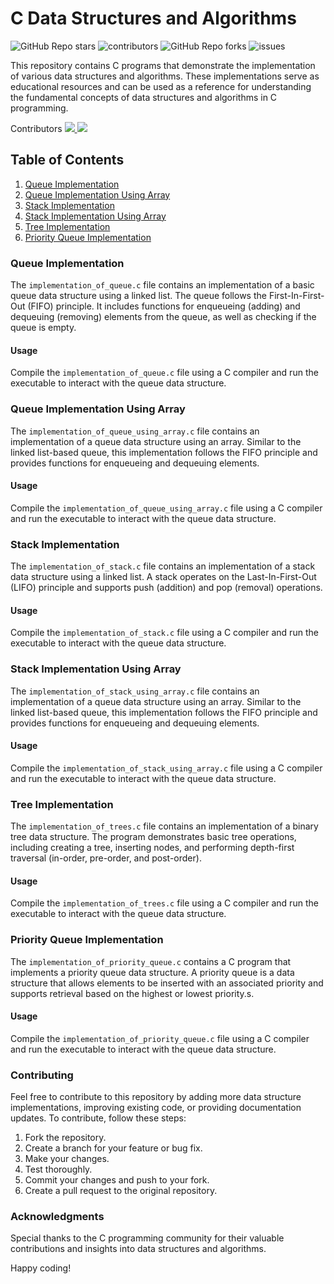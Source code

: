 <h1>C Data Structures and Algorithms</h1>
<div style="display:"flex";>
<img alt="GitHub Repo stars" src="https://img.shields.io/github/stars/saqlain2204/C-Algorithms?style=flat">
<img alt="contributors" src="https://img.shields.io/github/contributors/saqlain2204/C-Algorithms?style=flat">
<img alt="GitHub Repo forks" src="https://img.shields.io/github/forks/saqlain2204/C-Algorithms?style=flat">
<img alt="issues" src="https://img.shields.io/github/issues/saqlain2204/C-Algorithms?style=flat">
</div>
    <p>This repository contains C programs that demonstrate the implementation of various data structures and algorithms. These implementations serve as educational resources and can be used as a reference for understanding the fundamental concepts of data structures and algorithms in C programming.</p>
    <p>Contributors
      <a href="https://github.com/saqlain2204">
        <img src="https://avatars.githubusercontent.com/u/118016760?v=4">
      </a>
      <a href="https://github.com/vivekBoii">
        <img src="https://avatars.githubusercontent.com/u/115945472?v=4">
      </a>
    </p>
    
  <h2>Table of Contents</h2>
    <ol>
        <li><a href="#queue-implementation">Queue Implementation</a></li>
        <li><a href="#queue-implementation-using-array">Queue Implementation Using Array</a></li>
        <li><a href="#stack-implementation">Stack Implementation</a></li>
        <li><a href="#stack-implementation-using-array">Stack Implementation Using Array</a></li>
        <li><a href="#tree-implementation">Tree Implementation</a></li>
        <li><a href="#priority-queue-implementation">Priority Queue Implementation</a></li>
    </ol>
    
  <h3 id="queue-implementation">Queue Implementation</h3>
    <p>The <code>implementation_of_queue.c</code> file contains an implementation of a basic queue data structure using a linked list. The queue follows the First-In-First-Out (FIFO) principle. It includes functions for enqueueing (adding) and dequeuing (removing) elements from the queue, as well as checking if the queue is empty.</p>
    
  <h4>Usage</h4>
    <p>Compile the <code>implementation_of_queue.c</code> file using a C compiler and run the executable to interact with the queue data structure.</p>

<h3 id="queue-implementation-using-array">Queue Implementation Using Array</h3>
    <p>The <code>implementation_of_queue_using_array.c</code> file contains an implementation of a queue data structure using an array. Similar to the linked list-based queue, this implementation follows the FIFO principle and provides functions for enqueueing and dequeuing elements.</p>
    
  <h4 id="stack-implementation">Usage</h4>
    <p>Compile the <code>implementation_of_queue_using_array.c</code> file using a C compiler and run the executable to interact with the queue data structure.</p>

<h3 id="stack-implementation">Stack Implementation</h3>
    <p>The <code>implementation_of_stack.c</code> file contains an implementation of a stack data structure using a linked list. A stack operates on the Last-In-First-Out (LIFO) principle and supports push (addition) and pop (removal) operations.</p>
    
  <h4>Usage</h4>
    <p>Compile the <code>implementation_of_stack.c</code> file using a C compiler and run the executable to interact with the queue data structure.</p>

<h3 id="stack-implementation-using-array">Stack Implementation Using Array</h3>
    <p>The <code>implementation_of_stack_using_array.c</code> file contains an implementation of a queue data structure using an array. Similar to the linked list-based queue, this implementation follows the FIFO principle and provides functions for enqueueing and dequeuing elements.</p>
    
  <h4>Usage</h4>
    <p>Compile the <code>implementation_of_stack_using_array.c</code> file using a C compiler and run the executable to interact with the queue data structure.</p>

<h3 id="tree-implementation">Tree Implementation</h3>
    <p>The <code>implementation_of_trees.c</code> file contains an implementation of a binary tree data structure. The program demonstrates basic tree operations, including creating a tree, inserting nodes, and performing depth-first traversal (in-order, pre-order, and post-order).</p>
    
  <h4>Usage</h4>
    <p>Compile the <code>implementation_of_trees.c</code> file using a C compiler and run the executable to interact with the queue data structure.</p>

<h3 id="priority-queue-implementation">Priority Queue Implementation</h3>
    <p>The <code>implementation_of_priority_queue.c</code> contains a C program that implements a priority queue data structure. A priority queue is a data structure that allows elements to be inserted with an associated priority and supports retrieval based on the highest or lowest priority.s.</p>
    
  <h4>Usage</h4>
    <p>Compile the <code>implementation_of_priority_queue.c</code> file using a C compiler and run the executable to interact with the queue data structure.</p>

  <h3>Contributing</h3>
    <p>Feel free to contribute to this repository by adding more data structure implementations, improving existing code, or providing documentation updates. To contribute, follow these steps:</p>
    <ol>
        <li>Fork the repository.</li>
        <li>Create a branch for your feature or bug fix.</li>
        <li>Make your changes.</li>
        <li>Test thoroughly.</li>
        <li>Commit your changes and push to your fork.</li>
        <li>Create a pull request to the original repository.</li>
    </ol>
    
  <h3>Acknowledgments</h3>
    <p>Special thanks to the C programming community for their valuable contributions and insights into data structures and algorithms.</p>
    
  <p>Happy coding!</p>
